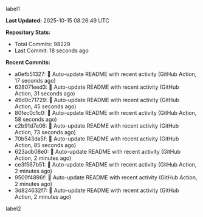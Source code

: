 
label1 
<!-- ACTIVITY_START -->
**Last Updated:** 2025-10-15 08:26:49 UTC

**Repository Stats:**
- Total Commits: 98229
- Last Commit: 18 seconds ago

**Recent Commits:**
- a0efb51327: 🤖 Auto-update README with recent activity (GitHub Action, 17 seconds ago)
- 628071eed3: 🤖 Auto-update README with recent activity (GitHub Action, 31 seconds ago)
- 49d0c71729: 🤖 Auto-update README with recent activity (GitHub Action, 45 seconds ago)
- 80fec0c1c0: 🤖 Auto-update README with recent activity (GitHub Action, 58 seconds ago)
- c2b91d7e06: 🤖 Auto-update README with recent activity (GitHub Action, 73 seconds ago)
- 70b543da5f: 🤖 Auto-update README with recent activity (GitHub Action, 85 seconds ago)
- 623adb08e0: 🤖 Auto-update README with recent activity (GitHub Action, 2 minutes ago)
- ce3f567b51: 🤖 Auto-update README with recent activity (GitHub Action, 2 minutes ago)
- 9509f4896f: 🤖 Auto-update README with recent activity (GitHub Action, 2 minutes ago)
- 3d824632f7: 🤖 Auto-update README with recent activity (GitHub Action, 2 minutes ago)
<!-- ACTIVITY_END -->

label2

